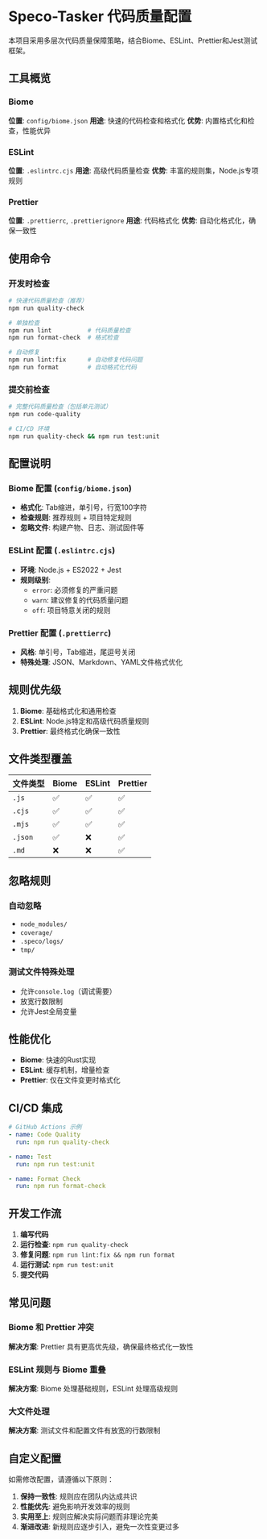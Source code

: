 # Speco-Tasker 代码质量配置

本项目采用多层次代码质量保障策略，结合Biome、ESLint、Prettier和Jest测试框架。

## 工具概览

### Biome
**位置**: `config/biome.json`
**用途**: 快速的代码检查和格式化
**优势**: 内置格式化和检查，性能优异

### ESLint
**位置**: `.eslintrc.cjs`
**用途**: 高级代码质量检查
**优势**: 丰富的规则集，Node.js专项规则

### Prettier
**位置**: `.prettierrc`, `.prettierignore`
**用途**: 代码格式化
**优势**: 自动化格式化，确保一致性

## 使用命令

### 开发时检查
```bash
# 快速代码质量检查（推荐）
npm run quality-check

# 单独检查
npm run lint          # 代码质量检查
npm run format-check  # 格式检查

# 自动修复
npm run lint:fix      # 自动修复代码问题
npm run format        # 自动格式化代码
```

### 提交前检查
```bash
# 完整代码质量检查（包括单元测试）
npm run code-quality

# CI/CD 环境
npm run quality-check && npm run test:unit
```

## 配置说明

### Biome 配置 (`config/biome.json`)
- **格式化**: Tab缩进，单引号，行宽100字符
- **检查规则**: 推荐规则 + 项目特定规则
- **忽略文件**: 构建产物、日志、测试固件等

### ESLint 配置 (`.eslintrc.cjs`)
- **环境**: Node.js + ES2022 + Jest
- **规则级别**:
  - `error`: 必须修复的严重问题
  - `warn`: 建议修复的代码质量问题
  - `off`: 项目特意关闭的规则

### Prettier 配置 (`.prettierrc`)
- **风格**: 单引号，Tab缩进，尾逗号关闭
- **特殊处理**: JSON、Markdown、YAML文件格式优化

## 规则优先级

1. **Biome**: 基础格式化和通用检查
2. **ESLint**: Node.js特定和高级代码质量规则
3. **Prettier**: 最终格式化确保一致性

## 文件类型覆盖

| 文件类型 | Biome | ESLint | Prettier |
| -------- | ----- | ------ | -------- |
| `.js`    | ✅    | ✅     | ✅       |
| `.cjs`   | ✅    | ✅     | ✅       |
| `.mjs`   | ✅    | ✅     | ✅       |
| `.json`  | ✅    | ❌     | ✅       |
| `.md`    | ❌    | ❌     | ✅       |

## 忽略规则

### 自动忽略
- `node_modules/`
- `coverage/`
- `.speco/logs/`
- `tmp/`

### 测试文件特殊处理
- 允许`console.log`（调试需要）
- 放宽行数限制
- 允许Jest全局变量

## 性能优化

- **Biome**: 快速的Rust实现
- **ESLint**: 缓存机制，增量检查
- **Prettier**: 仅在文件变更时格式化

## CI/CD 集成

```yaml
# GitHub Actions 示例
- name: Code Quality
  run: npm run quality-check

- name: Test
  run: npm run test:unit

- name: Format Check
  run: npm run format-check
```

## 开发工作流

1. **编写代码**
2. **运行检查**: `npm run quality-check`
3. **修复问题**: `npm run lint:fix && npm run format`
4. **运行测试**: `npm run test:unit`
5. **提交代码**

## 常见问题

### Biome 和 Prettier 冲突
**解决方案**: Prettier 具有更高优先级，确保最终格式化一致性

### ESLint 规则与 Biome 重叠
**解决方案**: Biome 处理基础规则，ESLint 处理高级规则

### 大文件处理
**解决方案**: 测试文件和配置文件有放宽的行数限制

## 自定义配置

如需修改配置，请遵循以下原则：

1. **保持一致性**: 规则应在团队内达成共识
2. **性能优先**: 避免影响开发效率的规则
3. **实用至上**: 规则应解决实际问题而非理论完美
4. **渐进改进**: 新规则应逐步引入，避免一次性变更过多
